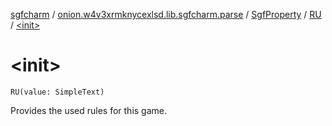 [sgfcharm](../../../index.md) / [onion.w4v3xrmknycexlsd.lib.sgfcharm.parse](../../index.md) / [SgfProperty](../index.md) / [RU](index.md) / [&lt;init&gt;](./-init-.md)

# &lt;init&gt;

`RU(value: SimpleText)`

Provides the used rules for this game.

